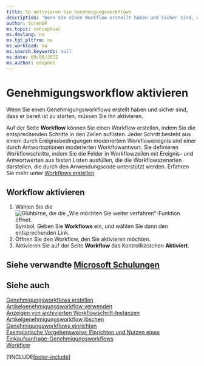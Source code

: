 ```yaml
---
title: So aktivieren Sie Genehmigungsworkflows
description: 'Wenn Sie einen Workflow erstellt haben und sicher sind, dass er bereit ist zu starten, müssen Sie den Workflow aktivieren.'
author: SorenGP
ms.topic: conceptual
ms.devlang: na
ms.tgt_pltfrm: na
ms.workload: na
ms.search.keywords: null
ms.date: 09/08/2022
ms.author: edupont
---
```

# <a name="enable-approval-workflows"></a><a name="enable-approval-workflows"></a><a name="enable-approval-workflows"></a>Genehmigungsworkflow aktivieren

Wenn Sie einen Genehmigungsworkflows erstellt haben und sicher sind, dass er bereit ist zu starten, müssen Sie ihn aktivieren.  

Auf der Seite **Workflow** können Sie einen Workflow erstellen, indem Sie die entsprechenden Schritte in den Zeilen auflisten. Jeder Schritt besteht aus einem durch Ereignisbedingungen moderiertem Workflowereignis und einer durch Antwortoptionen moderierten Workflowantwort. Sie definieren Workflowschritte, indem Sie die Felder in Workflowzeilen mit Ereignis- und Antwortwerten aus festen Listen ausfüllen, die die Workflowszenarien darstellen, die durch den Anwendungscode unterstützt werden. Erfahren Sie mehr unter [Workflows erstellen](across-how-to-create-workflows.md).  

## <a name="enable-a-workflow"></a><a name="enable-a-workflow"></a><a name="enable-a-workflow"></a>Workflow aktivieren

1. Wählen Sie die ![Glühbirne, die die „Wie möchten Sie weiter verfahren“-Funktion öffnet.](media/ui-search/search_small.png "Tell Me-Funktion") Symbol. Geben Sie **Workflows** ein, und wählen Sie dann den entsprechenden Link.  
2. Öffnen Sie den Workflow, den Sie aktivieren möchten.  
3. Aktivieren Sie auf der Seite **Workflow** das Kontrollkästchen **Aktiviert**.  

## <a name="see-related-microsoft-training"></a><a name="see-related-microsoft-training"></a><a name="see-related-microsoft-training"></a>Siehe verwandte [Microsoft Schulungen](/training/modules/create-workflows/)

## <a name="see-also"></a><a name="see-also"></a><a name="see-also"></a>Siehe auch

[Genehmigungsworkflows erstellen](across-how-to-create-workflows.md)  
[Artikelgenehmigungsworkflow verwenden](across-use-workflows.md)  
[Anzeigen von archivierten Workflowschritt-Instanzen](across-how-to-view-archived-workflow-step-instances.md)  
[Artikelgenehmigungsworkflow löschen](across-how-to-delete-workflows.md)  
[Genehmigungsworkflows einrichten](across-set-up-workflows.md)  
[Exemplarische Vorgehensweise: Einrichten und Nutzen eines Einkaufsanfrage-Genehmigungsworkflows](walkthrough-setting-up-and-using-a-purchase-approval-workflow.md)  
[Workflow](across-workflow.md)  

[!INCLUDE[footer-include](includes/footer-banner.md)]
